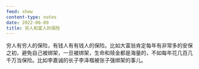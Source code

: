 ```yaml
---
feed: show
content-type: notes
date: 2022-06-09
title: 穷人和富人的保险
---
```

穷人有穷人的保险，有钱人有有钱人的保险。比如大富翁肯定每年有非常多的安保之初，避免自己被绑架，一旦被绑架，生命和赎金都是海量的，不如每年花几百几千万当保险。比如李嘉诚的长子李泽楷被张子强绑架的事儿。
